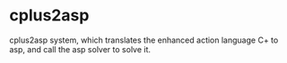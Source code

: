 cplus2asp
=========

cplus2asp system, which translates the enhanced action language C+ to asp, and call the asp solver to solve it.

